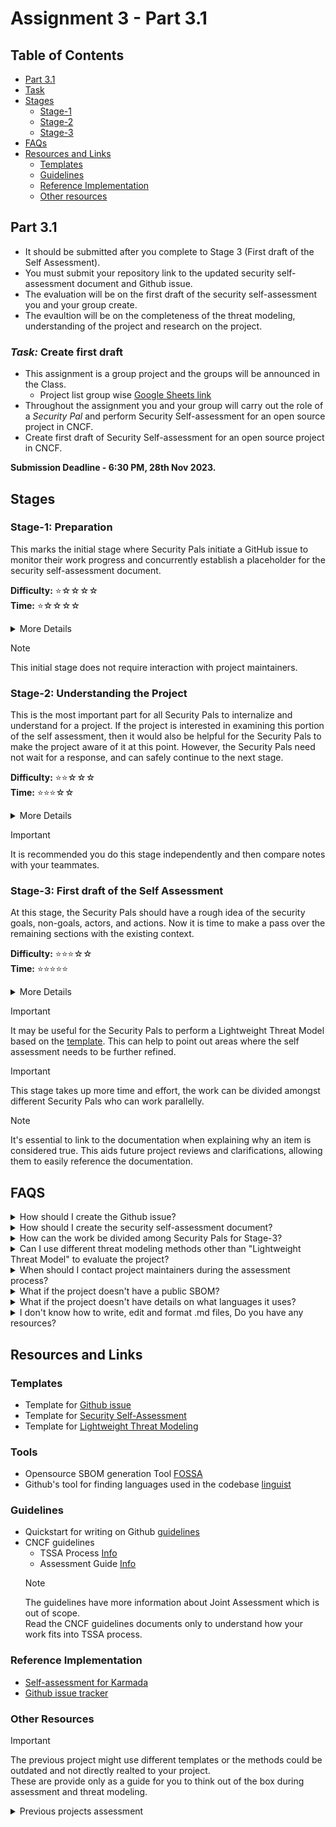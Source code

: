 # Assignment 3 - Part 3.1
## Table of Contents

- [Part 3.1](#part-31)
- [Task](#task-create-first-draft)
- [Stages](#stages)
  - [Stage-1](#stage-1-preparation)
  - [Stage-2](#stage-2-understanding-the-project)
  - [Stage-3](#stage-3-first-draft-of-the-self-assessment)
- [FAQs](#faqs)
- [Resources and Links](#resources-and-links)
  - [Templates](#templates)
  - [Guidelines](#guidelines)
  - [Reference Implementation](#reference-implementation)
  - [Other resources](#other-resources)

## Part 3.1
- It should be submitted after you complete to Stage 3 (First draft of the Self Assessment).
- You must submit your repository link to the updated security self-assessment document and Github issue.
- The evaluation will be on the first draft of the security self-assessment you and your group create.
- The evaultion will be on the completeness of the threat modeling, understanding of the project and research on the project.

### *Task:* Create first draft
- This assignment is a group project and the groups will be announced in the Class.
  - Project list group wise [Google Sheets link](https://docs.google.com/spreadsheets/d/1Ptk-5WuY9kG5gNONQ8X4Tn57V6LiWvET2wnOYw_KFyU/edit?usp=sharing)
- Throughout the assignment you and your group will carry out the role of a *Security Pal* and perform Security Self-assessment for an open source project in CNCF.
- Create first draft of Security Self-assessment for an open source project in CNCF.

**Submission Deadline - 6:30 PM, 28th Nov 2023.**

## Stages
### Stage-1: **Preparation**
This marks the initial stage where Security Pals initiate a GitHub issue to monitor their work progress and concurrently 
establish a placeholder for the security self-assessment document.<br>

**Difficulty:** ⭐️☆☆☆☆ <br>
**Time:** ⭐️☆☆☆☆ <br>

<details>
<summary> More Details </summary>

- Create a GitHub issue:
  - Create a Github issue in[Course TAG-Security](https://github.com/Rana-KV/tag-security) Github repository to initiate the process.
  - Update the information in the Github issue.<br>

- Review the Project Information:
  - Review available project information and documentation.
  - This includes prior KubeCon talks, webpages, project documentation, etc.<br>

- Create draft security self-assessment document:
  - Fork the CNCF TAG-Security repository.
  - Create a new folder for your project in the assessments/projects folder.  
  - Create a draft document for the security self assessment in your project folder.
  - This document includes metadata details and placeholders for all sections.
  - Update the Metadata section of the document.<br>
</details>

> [!NOTE]
> This initial stage does not require interaction with project maintainers.

### Stage-2: **Understanding the Project**
This is the most important part for all Security Pals to internalize and understand for a project.
If the project is interested in examining this portion of the self assessment, then it would also be
helpful for the Security Pals to make the project aware of it at this point. However, the Security
Pals need not wait for a response, and can safely continue to the next stage.<br>

**Difficulty:** ⭐️⭐️☆☆☆ <br>
**Time:** ⭐️⭐️⭐️☆☆ <br>

<details>
<summary> More Details </summary>

- Security Pals must understand the overall project at a sufficient level of details like:
  - Project functionality and typical usage.
  - Roles of involved parties (e.g., sidecar, central server, maintainers).
  - Actions performed (e.g., data collection, query language, software release).
  - Project's goals (e.g., access control, software source control).
  - Project's non-goals (e.g., preventing insider data leaks).
- Complete the following in the Overview section of the self assessment document:
  - About Project
  - Background
  - Actors
  - Actions
  - Goals
  - Non-Goals

</details>

> [!IMPORTANT]
> It is recommended you do this stage independently and then compare notes with your teammates. 

### Stage-3: **First draft of the Self Assessment**
At this stage, the Security Pals should have a rough idea of the security goals, non-goals, actors, and actions. 
Now it is time to make a pass over the remaining sections with the existing context.<br>

**Difficulty:** ⭐️⭐️⭐️☆☆ <br>
**Time:** ⭐️⭐️⭐️⭐️⭐️ <br>

<details>
<summary> More Details </summary>

- Complete the following sections in the self assessment document:
  - Self assessment use
  - Security functions and features
  - Project compliance
  - Secure development practices
  - Security issue resolution
  - Appendix

</details>

> [!IMPORTANT]
> It may be useful for the Security Pals to perform a Lightweight Threat Model based on the
[template](https://docs.google.com/document/d/1tuGtKrjcreDFlHcXYCTjLvy3mjyamdQzwCZr6uqFcR4/edit#heading=h.w0tawqz3390z). 
This can help to point out areas where the self assessment needs to be further refined.

> [!IMPORTANT]
> This stage takes up more time and effort, the work can be divided amongst different Security Pals who can work parallelly.

> [!NOTE]
> It's essential to link to the documentation when explaining why an item is considered true.
> This aids future project reviews and clarifications, allowing them to easily reference the documentation.

## FAQS
<details>
<summary> How should I create the Github issue? </summary>

  - Use the template of provided in the **Resources and Links** section to create the Github issue.

</details>

<details>
<summary> How should I create the security self-assessment document? </summary>

  - Use the template of provided in the **Resources and Links** section to create the security self-assessment document.

</details>


<details>
<summary> How can the work be divided among Security Pals for Stage-3? </summary>

  - For instance, one Security Pal could focus on Project Compliance and Secure Development, another could handle Self-assessment use and Security functions and features, and a third could complete the Appendix.

</details>

<details>
<summary> Can I use different threat modeling methods other than "Lightweight Threat Model" to evaluate the project? </summary>

  - Yes, you can use STRIDE, PASTA or anyother suitable threat modeling techniques. But make sure you document it properly and the analysis has to be holistic. 

</details>

<details>
<summary> When should I contact project maintainers during the assessment process? </summary>

  - Reach out to project maintainers as soon as you have a good first draft document. 

</details>

<details>
<summary> What if the project doesn't have a public SBOM? </summary>

  - You can use opensource SBOM tools to generate the SBOM for the project codebase and use it in your document. One of the common opensource SBOM generator is provided in the **Resources and Links** section.

</details>

<details>
<summary> What if the project doesn't have details on what languages it uses? </summary>

  - You can use Github's tool for finding languages used in the codebase and use it in your document. Tool link is provided in the **Resources and Links** section.

</details>

<details>
<summary> I don't know how to write, edit and format .md files, Do you have any resources? </summary>

  - There are many resources online to help you with it. You can use Github guidelines for writing, editing and formating on .md files. Link is provided in the **Resources and Links** section.

> [!IMPORTANT]
> The quality of the assessment is more important than the asthetics and presentation.
> The document should be readable properly formatted but has content you create is of more value.

</details>

## Resources and Links

### Templates

- Template for [Github issue](/Samples/Github_issue.txt)
- Template for [Security Self-Assessment](/Samples/self-assessment.md)
- Template for [Lightweight Threat Modeling](https://docs.google.com/document/d/1tuGtKrjcreDFlHcXYCTjLvy3mjyamdQzwCZr6uqFcR4/edit#heading=h.w0tawqz3390z)

### Tools
- Opensource SBOM generation Tool [FOSSA](https://app.fossa.com/)
- Github's tool for finding languages used in the codebase [linguist](https://github.com/github-linguist/linguist)

### Guidelines
- Quickstart for writing on Github [guidelines](https://docs.github.com/en/get-started/writing-on-github/getting-started-with-writing-and-formatting-on-github/quickstart-for-writing-on-github)
- CNCF guidelines
  - TSSA Process [Info](https://github.com/cncf/tag-security/tree/main/assessments)
  - Assessment Guide [Info](https://github.com/cncf/tag-security/tree/main/assessments/guide)
  > [!NOTE]
  > The guidelines have more information about Joint Assessment which is out of scope.<br>
  > Read the CNCF guidelines documents only to understand how your work fits into TSSA process.

### Reference Implementation
- [Self-assessment for Karmada](https://github.com/Rana-KV/tag-security/blob/main/assessments/projects/karmada/self-assessment.md)
- [Github issue tracker](https://github.com/cncf/tag-security/issues/1112)

### Other Resources

> [!IMPORTANT]
> The previous project might use different templates or the methods could be outdated and not directly realted to your project.<br>
> These are provide only as a guide for you to think out of the box during assessment and threat modeling.

<details>
<summary> Previous projects assessment </summary>
  
  - [in-toto security self-assessment](https://github.com/Rana-KV/tag-security/blob/main/assessments/projects/in-toto/self-assessment.md)
  - [Flux Multi-tenancy Security Self-assessment](https://docs.google.com/document/d/1SluYVDuq-egSTurcnrVRMJw6ecSV65Qtgi10T4WHyYs/edit#heading=h.1tct6t54k4bs)
  - [Flux Multitenancy: Lightweight Threat Modelling Recommendations](https://docs.google.com/document/d/1Ruf3VNmdJyvp5bgiu3rjhNDEZx3zK4Ui6BIonkHwl_E/edit#heading=h.s2vhbyeeeqni)
  - [Flagger Security Self-Assessment](https://docs.google.com/document/d/1bdsWHT1L403ss1meMF6zR1G4hUy2qLtIi8I-IMKEMmM/edit#heading=h.e3ph7yi8m6k)
  - [Flatcar Container Linux Self-Assessment](https://docs.google.com/document/d/1rj9HpBLskgc1FUt1LEeXmMGXdHVEY6qeQt1yocBLmi8/edit#heading=h.20c78dkf8ou0)
  - [KubeEdge Security Self-Assessment](https://github.com/kubeedge/community/blob/master/sig-security/self-assessment.md)
  - [Cloud Native Buildpacks Security Assessment](https://github.com/cncf/tag-security/blob/main/assessments/projects/buildpacks/self-assessment.md)
  - [Cluster API Security Self-Assessment](https://github.com/kubernetes/sig-security/blob/main/sig-security-assessments/cluster-api/self-assessment.md)
  - [Kyverno Security Self Assessment](https://github.com/kyverno/tag-security/blob/kyverno-self-assessment/assessments/projects/kyverno/self-assessment.md#self-assessment-use)
  - [Harbor Project Self Assessment](https://github.com/Rana-KV/tag-security/blob/main/assessments/projects/harbor/self-assessment.md#intended-use)
  - [OPA security self-assessment](https://github.com/cncf/tag-security/blob/main/assessments/projects/opa/self-assessment.md)
  - [Pixie Security Self Assessment](https://github.com/Rana-KV/tag-security/blob/main/assessments/projects/pixie/self-assessment.md)
  - [Keycloak Project](https://github.com/Rana-KV/tag-security/blob/main/assessments/projects/keycloak/self-assessment.md)
</details>
